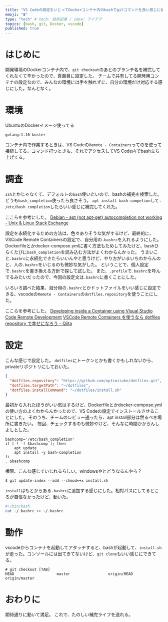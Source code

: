 ```yaml
---
title: "VS Codeの設定をいじってDockerコンテナ内のbashでgitコマンドを良い感じに補完できるようにしたった"
emoji: "💲"
type: "tech" # tech: 技術記事 / idea: アイデア
topics: [bash, git, Docker, vscode]
published: true
---
```


# はじめに
開発環境のDockerコンテナ内で、`git checkout`のあとのブランチ名を補完してくれなくて辛かったので、真面目に設定した。
チームで共有してる開発用コンテナの設定なので、みんなの環境には手を触れずに、自分の環境だけ対応する感じにした。なんとなく。

# 環境
UbuntuのDockerイメージ使ってる
```
golang:1.16-buster
```

コンテナ内で作業するときは、VS Codeの`Remote - Containers`ってのを使って接続してる。コマンド打つときも、それでアクセスしてVS Code内でbash立ち上げてる。

# 調査
`zsh`とかじゃなくて、デフォルトの`bash`使いたいので、bashの補完を検索した。
どうも`bash_completion`使ったら良さそう。
`apt install bash-competion`して`. /etc/bash_completion`したらいい感じに補完してくれた。

ここらを参考にした。
[Debian - apt (not apt-get) autocompletion not working - Unix & Linux Stack Exchange](https://unix.stackexchange.com/questions/312456/debian-apt-not-apt-get-autocompletion-not-working)

設定を永続化するための方法は、色々ありそうな気がするけど、最終的に、VSCode Remote Containersの設定で、自分用の`.bashrc`を入れるようにした。
Dockerfileとかdocker-compose.ymlに書く方法もためしてみたけど、bashひらくたびに`bash_completion`を読み込む方法がよくわからんかった。
うまいこと`.bashrc`に永続化できたらいいんやと思うけど、やり方がいまいちわからんのと、人の`.bashrc`をいじるのも微妙な気がした。
ということで、個人設定で`.bashrc`を書き換える方針で探して試した。
また、`.profile`で`.bashrc`を呼んでるみたいだったので、今回の設定文は`.bashrc`に書くことにした。

いろいろ調べた結果、自分用の`.bashrc`とかドットファイルをいい感じに設定できる、vscodeの`Remote - Containers`の`dotfiles.repository`を使うことにした。

ここらを参考にした。
[Developing inside a Container using Visual Studio Code Remote Development](https://code.visualstudio.com/docs/remote/containers#_personalizing-with-dotfile-repositories)
[VSCode Remote Containers を使うなら dotfiles repository で幸せになろう - Qiita](https://qiita.com/frozenbonito/items/aa320c4b3f84b9816daa)

# 設定
こんな感じで設定した。
`dotfiles`にトークンとかも書くかもしれないから、privateリポジトリにしておいた。
```json:settings.json
{
  "dotfiles.repository": "https://github.com/optimisuke/dotfiles.git",
  "dotfiles.targetPath": "~/dotfiles",
  "dotfiles.installCommand": "~/dotfiles/install.sh"
}
```
 
最初から入れたほうがいい気はするけど、Dockerfileとかdocker-compose.ymlの使い方のよくわからんかったので、VS Codeの設定でインストールさせることにした。
そのうち、チームのレビュー通ったら、apt install部分は然るべき場所に書きたい。
毎回、チェックするのも微妙やけど、そんなに時間かからんしよしとした。
```bash:.bashrc
bashcomp='/etc/bash_completion'
if [ ! -f $bashcomp ]; then
    apt update
    apt install -y bash-completion
fi
. $bashcomp
```

権限、こんな感じでいじれるらしい。windowsやとどうなるんやろ？
```
$ git update-index --add --chmod=+x install.sh
```

`install`はもとからある`.bashrc`に追加する感じにした。相対パスにしてるところが自信なかったけど、動いた。
```sh:install.sh
#!/bin/bash
cat ./.bashrc >> ~/.bashrc
```

# 動作
vscodeからコンテナを起動してアタッチすると、bashが起動して、`install.sh`が走った。コンソールには出てきてないけど、`git clone`もいい感じにできてる。

```
# git checkout [TAB]
HEAD                   master                 origin/HEAD            origin/master 
```

# おわりに
期待通りに動いて満足。
これで、たのしい補完ライフを送れる。
